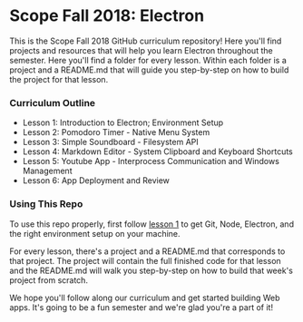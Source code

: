 # Scope Fall 2018: Electron

This is the Scope Fall 2018 GitHub curriculum repository! Here you'll find projects and resources that will help you learn Electron throughout the semester. Here you'll find a folder for every lesson. Within each folder is a project and a README.md that will guide you step-by-step on how to build the project for that lesson.

### Curriculum Outline
* Lesson 1: Introduction to Electron; Environment Setup
* Lesson 2: Pomodoro Timer - Native Menu System
* Lesson 3: Simple Soundboard - Filesystem API
* Lesson 4: Markdown Editor - System Clipboard and Keyboard Shortcuts
* Lesson 5: Youtube App - Interprocess Communication and Windows Management
* Lesson 6: App Deployment and Review

### Using This Repo
To use this repo properly, first follow [lesson 1](lesson-1/README.md) to get Git, Node, Electron, and the right environment setup on your machine.

For every lesson, there's a project and a README.md that corresponds to that project. The project will contain the full finished code for that lesson and the README.md will walk you step-by-step on how to build that week's project from scratch.

We hope you'll follow along our curriculum and get started building Web apps. It's going to be a fun semester and we're glad you're a part of it!
